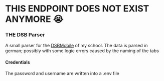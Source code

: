 # THIS ENDPOINT DOES NOT EXIST ANYMORE :sob:
### THE DSB Parser
A small parser for the [DSBMobile](https://dsbmobile.de) of my school.
The data is parsed in german; possibly with some logic errors caused by the naming of the tabs

#### Credentials
The password and username are written into a .env file


